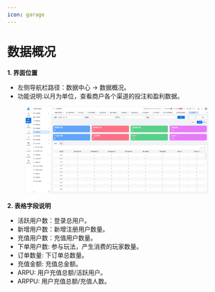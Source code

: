 ```yaml
---
icon: garage
---
```


# 数据概况

**1. 界面位置**

* 左侧导航栏路径：数据中心 → 数据概况。
* 功能说明:以月为单位，查看商户各个渠道的投注和盈利数据。

<figure><img src="../.gitbook/assets/image (22).png" alt=""><figcaption></figcaption></figure>

**2. 表格字段说明**

* 活跃用户数：登录总用户。
* 新增用户数：新增注册用户数量。
* 充值用户数：充值用户数量。
* 下单用户数: 参与玩法，产生消费的玩家数量。
* 订单数量: 下订单总数量。
* 充值金额: 充值总金额。
* ARPU: 用户充值总额/活跃用户。
* ARPPU: 用户充值总额/充值人数。
